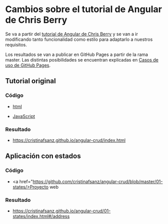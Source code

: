 # Cambios sobre el tutorial de Angular de Chris Berry

Se va a partir del <a href="https://dzone.com/articles/learning-angular-crud">tutorial de Angular de Chris Berry</a> y se van a ir modificando tanto funcionalidad como estilo para adaptarlo a nuestros requisitos.

Los resultados se van a publicar en GitHub Pages a partir de la rama master. Las distintas posibilidades se encuentran explicadas en <a href="https://github.com/cristinafsanz/github-pages">Casos de uso de GitHub Pages</a>.

## Tutorial original

### Código

* <a href="https://github.com/cristinafsanz/angular-crud/blob/master/index.html">html</a>

* <a href="https://github.com/cristinafsanz/angular-crud/blob/master/app.js">JavaScript</a>

### Resultado

* https://cristinafsanz.github.io/angular-crud/index.html

## Aplicación con estados

### Código

* <a href="https://github.com/cristinafsanz/angular-crud/blob/master/01-states/>Proyecto web</a>

### Resultado

* https://cristinafsanz.github.io/angular-crud/01-states/index.html#/address
